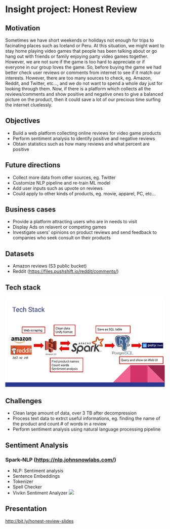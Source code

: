 # Insight project: Honest Review 

## Motivation
Sometimes we have short weekends or holidays not enough for trips to facinating places such as Iceland or Peru. At this situation, we might want to stay home playing video games that people has been talking about or go hang out with friends or family enjoying party video games together. However, we are not sure if the game is too hard to appreciate or if everyone in our group loves the game. So, before buying the game we had better check user reviews or comments from internet to see if it match our interests. However, there are too many sources to check, eg. Amazon, Reddit, and Twitter, etc..., and we do not want to spend a whole day just for looking through them. Now, if there is a platform which collects all the reviews/comments and show positive and negative ones to give a balanced picture on the product, then it could save a lot of our precious time surfing the internet cluelessly.

## Objectives
  - Build a web platform collecting online reviews for video game products
  - Perform sentiment analysis to identify positive and negative reviews
  - Obtain statistics such as how many reviews and what percent are positive

## Future directions
  - Collect more data from other sources, eg. Twitter
  - Customize NLP pipeline and re-train ML model
  - Add user inputs such as upvote on reviews
  - Could apply to other kinds of products, eg. movie, apparel, PC, etc...
  
## Business cases
  - Provide a platform attracting users who are in needs to visit
  - Display Ads on relavent or competing games
  - Investigate users' opinions on product reviews and send feedback to companies who seek consult on their products
  
## Datasets
  - Amazon reviews (S3 public bucket)
  - Reddit (https://files.pushshift.io/reddit/comments/)

## Tech stack
![](/fig/HonestReview_tech_stack.jpg)

## Challenges
  - Clean large amount of data, over 3 TB after decompression
  - Process text data to extrct useful informations, eg. finding the name of the product and count # of words in a review
  - Perform sentiment analysis using natural language processing pipeline
  
## Sentiment Analysis
  ### Spark-NLP (https://nlp.johnsnowlabs.com/)
  - NLP: Sentiment analysis 
  - Sentence Embeddings
  - Tokenizer
  - Spell Checker
  - Vivikn Sentiment Analyzer
  ![](/fig/Vivekn_Sentiment_analysis.jpg)

## Presentation
http://bit.ly/honest-review-slides

